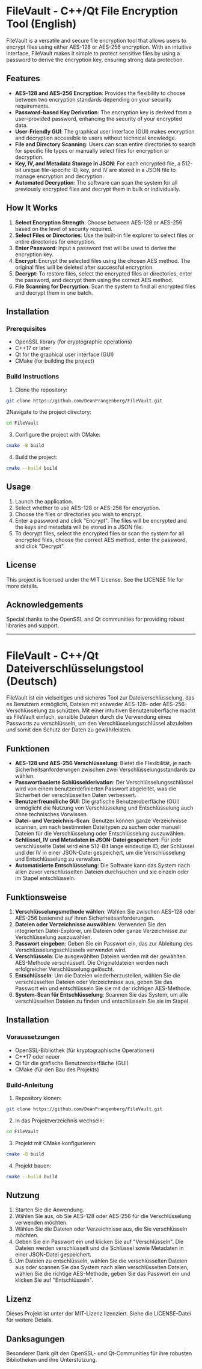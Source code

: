 
# FileVault - C++/Qt File Encryption Tool (English) 

FileVault is a versatile and secure file encryption tool that allows users to encrypt files using either AES-128 or AES-256 encryption. With an intuitive interface, FileVault makes it simple to protect sensitive files by using a password to derive the encryption key, ensuring strong data protection.

## Features

- **AES-128 and AES-256 Encryption**: Provides the flexibility to choose between two encryption standards depending on your security requirements.
- **Password-based Key Derivation**: The encryption key is derived from a user-provided password, enhancing the security of your encrypted data.
- **User-Friendly GUI**: The graphical user interface (GUI) makes encryption and decryption accessible to users without technical knowledge.
- **File and Directory Scanning**: Users can scan entire directories to search for specific file types or manually select files for encryption or decryption.
- **Key, IV, and Metadata Storage in JSON**: For each encrypted file, a 512-bit unique file-specific ID, key, and IV are stored in a JSON file to manage encryption and decryption.
- **Automated Decryption**: The software can scan the system for all previously encrypted files and decrypt them in bulk or individually.

## How It Works

1. **Select Encryption Strength**: Choose between AES-128 or AES-256 based on the level of security required.
2. **Select Files or Directories**: Use the built-in file explorer to select files or entire directories for encryption.
3. **Enter Password**: Input a password that will be used to derive the encryption key.
4. **Encrypt**: Encrypt the selected files using the chosen AES method. The original files will be deleted after successful encryption.
5. **Decrypt**: To restore files, select the encrypted files or directories, enter the password, and decrypt them using the correct AES method.
6. **File Scanning for Decryption**: Scan the system to find all encrypted files and decrypt them in one batch.

## Installation

### Prerequisites

- OpenSSL library (for cryptographic operations)
- C++17 or later
- Qt for the graphical user interface (GUI)
- CMake (for building the project)

### Build Instructions

1. Clone the repository:
```bash
git clone https://github.com/DeanPrangenberg/FileVault.git
```

2Navigate to the project directory:
```bash
cd FileVault
```

3. Configure the project with CMake:
```bash
cmake -B build
```

4. Build the project:
```bash
cmake --build build
```

## Usage

1. Launch the application.
2. Select whether to use AES-128 or AES-256 for encryption.
3. Choose the files or directories you wish to encrypt.
4. Enter a password and click "Encrypt". The files will be encrypted and the keys and metadata will be stored in a JSON file.
5. To decrypt files, select the encrypted files or scan the system for all encrypted files, choose the correct AES method, enter the password, and click "Decrypt".

## License
This project is licensed under the MIT License. See the LICENSE file for more details.

## Acknowledgements
Special thanks to the OpenSSL and Qt communities for providing robust libraries and support.

---

# FileVault - C++/Qt Dateiverschlüsselungstool (Deutsch)

FileVault ist ein vielseitiges und sicheres Tool zur Dateiverschlüsselung, das es Benutzern ermöglicht, Dateien mit entweder AES-128- oder AES-256-Verschlüsselung zu schützen. Mit einer intuitiven Benutzeroberfläche macht es FileVault einfach, sensible Dateien durch die Verwendung eines Passworts zu verschlüsseln, um den Verschlüsselungsschlüssel abzuleiten und somit den Schutz der Daten zu gewährleisten.

## Funktionen

- **AES-128 und AES-256 Verschlüsselung**: Bietet die Flexibilität, je nach Sicherheitsanforderungen zwischen zwei Verschlüsselungsstandards zu wählen.
- **Passwortbasierte Schlüsselderivation**: Der Verschlüsselungsschlüssel wird von einem benutzerdefinierten Passwort abgeleitet, was die Sicherheit der verschlüsselten Daten verbessert.
- **Benutzerfreundliche GUI**: Die grafische Benutzeroberfläche (GUI) ermöglicht die Nutzung von Verschlüsselung und Entschlüsselung auch ohne technisches Vorwissen.
- **Datei- und Verzeichnis-Scan**: Benutzer können ganze Verzeichnisse scannen, um nach bestimmten Dateitypen zu suchen oder manuell Dateien für die Verschlüsselung oder Entschlüsselung auszuwählen.
- **Schlüssel, IV und Metadaten in JSON-Datei gespeichert**: Für jede verschlüsselte Datei wird eine 512-Bit lange eindeutige ID, der Schlüssel und der IV in einer JSON-Datei gespeichert, um die Verschlüsselung und Entschlüsselung zu verwalten.
- **Automatisierte Entschlüsselung**: Die Software kann das System nach allen zuvor verschlüsselten Dateien durchsuchen und sie einzeln oder im Stapel entschlüsseln.

## Funktionsweise

1. **Verschlüsselungsmethode wählen**: Wählen Sie zwischen AES-128 oder AES-256 basierend auf Ihren Sicherheitsanforderungen.
2. **Dateien oder Verzeichnisse auswählen**: Verwenden Sie den integrierten Datei-Explorer, um Dateien oder ganze Verzeichnisse zur Verschlüsselung auszuwählen.
3. **Passwort eingeben**: Geben Sie ein Passwort ein, das zur Ableitung des Verschlüsselungsschlüssels verwendet wird.
4. **Verschlüsseln**: Die ausgewählten Dateien werden mit der gewählten AES-Methode verschlüsselt. Die Originaldateien werden nach erfolgreicher Verschlüsselung gelöscht.
5. **Entschlüsseln**: Um die Dateien wiederherzustellen, wählen Sie die verschlüsselten Dateien oder Verzeichnisse aus, geben Sie das Passwort ein und entschlüsseln Sie sie mit der richtigen AES-Methode.
6. **System-Scan für Entschlüsselung**: Scannen Sie das System, um alle verschlüsselten Dateien zu finden und entschlüsseln Sie sie im Stapel.

## Installation

### Voraussetzungen

- OpenSSL-Bibliothek (für kryptographische Operationen)
- C++17 oder neuer
- Qt für die grafische Benutzeroberfläche (GUI)
- CMake (für den Bau des Projekts)

### Build-Anleitung

1. Repository klonen:
```bash
git clone https://github.com/DeanPrangenberg/FileVault.git
```

2. In das Projektverzeichnis wechseln:
```bash
cd FileVault
```

3. Projekt mit CMake konfigurieren:
```bash
cmake -B build
```

4. Projekt bauen:
```bash
cmake --build build
```

## Nutzung

1. Starten Sie die Anwendung.
2. Wählen Sie aus, ob Sie AES-128 oder AES-256 für die Verschlüsselung verwenden möchten.
3. Wählen Sie die Dateien oder Verzeichnisse aus, die Sie verschlüsseln möchten.
4. Geben Sie ein Passwort ein und klicken Sie auf "Verschlüsseln". Die Dateien werden verschlüsselt und die Schlüssel sowie Metadaten in einer JSON-Datei gespeichert.
5. Um Dateien zu entschlüsseln, wählen Sie die verschlüsselten Dateien aus oder scannen Sie das System nach allen verschlüsselten Dateien, wählen Sie die richtige AES-Methode, geben Sie das Passwort ein und klicken Sie auf "Entschlüsseln".

## Lizenz
Dieses Projekt ist unter der MIT-Lizenz lizenziert. Siehe die LICENSE-Datei für weitere Details.

## Danksagungen
Besonderer Dank gilt den OpenSSL- und Qt-Communities für ihre robusten Bibliotheken und ihre Unterstützung.
